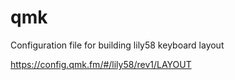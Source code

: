 # qmk

Configuration file for building lily58 keyboard layout

https://config.qmk.fm/#/lily58/rev1/LAYOUT

